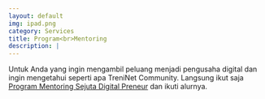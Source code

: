 ```yaml
---
layout: default
img: ipad.png
category: Services
title: Program<br>Mentoring
description: |
---
```

  Untuk Anda yang ingin mengambil peluang menjadi pengusaha digital dan ingin mengetahui seperti apa TreniNet Community. Langsung ikut saja [Program Mentoring Sejuta Digital Preneur](http://sejutadigitalpreneur.com/adminpreneur) dan ikuti alurnya.
